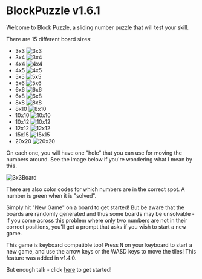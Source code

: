 # BlockPuzzle v1.6.1

Welcome to Block Puzzle, a sliding number puzzle that will test your skill.

There are 15 different board sizes:

- 3x3 ![3x3](https://marblelover003.github.io/BlockPuzzle/3x3.png)
- 3x4 ![3x4](https://marblelover003.github.io/BlockPuzzle/3x4.png)
- 4x4 ![4x4](https://marblelover003.github.io/BlockPuzzle/4x4.png)
- 4x5 ![4x5](https://marblelover003.github.io/BlockPuzzle/4x5.png)
- 5x5 ![5x5](https://marblelover003.github.io/BlockPuzzle/5x5.png)
- 5x6 ![5x6](https://marblelover003.github.io/BlockPuzzle/5x6.png)
- 6x6 ![6x6](https://marblelover003.github.io/BlockPuzzle/6x6.png)
- 6x8 ![6x8](https://marblelover003.github.io/BlockPuzzle/6x8.png)
- 8x8 ![8x8](https://marblelover003.github.io/BlockPuzzle/8x8.png)
- 8x10 ![8x10](https://marblelover003.github.io/BlockPuzzle/8x10.png)
- 10x10 ![10x10](https://marblelover003.github.io/BlockPuzzle/10x10.png)
- 10x12 ![10x12](https://marblelover003.github.io/BlockPuzzle/10x12.png)
- 12x12 ![12x12](https://marblelover003.github.io/BlockPuzzle/12x12.png)
- 15x15 ![15x15](https://marblelover003.github.io/BlockPuzzle/15x15.png)
- 20x20 ![20x20](https://marblelover003.github.io/BlockPuzzle/20x20.png)

On each one, you will have one "hole" that you can use for moving the numbers around. See the image below if you're wondering what I mean by this.

![3x3Board](https://marblelover003.github.io/BlockPuzzle/3x3Board.png "The 3x3 board")

There are also color codes for which numbers are in the correct spot. A number is green when it is "solved".

Simply hit "New Game" on a board to get started! But be aware that the boards are randomly generated and thus some boards may be unsolvable - if you come across this problem where only two numbers are not in their correct positions, you'll get a prompt that asks if you wish to start a new game.

This game is keyboard compatible too! Press <kbd>N</kbd> on your keyboard to start a new game, and use the arrow keys or the WASD keys to move the tiles! This feature was added in v1.4.0.

But enough talk - click [here](https://marblelover003.github.io/BlockPuzzle) to get started!
